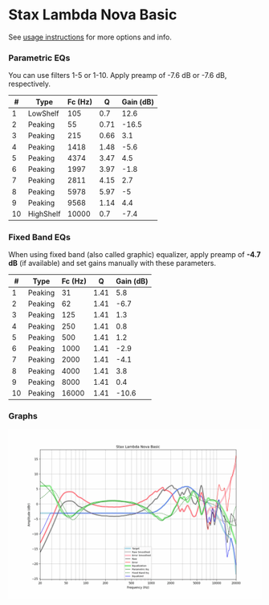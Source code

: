 # Stax Lambda Nova Basic
See [usage instructions](https://github.com/jaakkopasanen/AutoEq#usage) for more options and info.

### Parametric EQs
You can use filters 1-5 or 1-10. Apply preamp of -7.6 dB or -7.6 dB, respectively.

|   # | Type      |   Fc (Hz) |    Q |   Gain (dB) |
|-----|-----------|-----------|------|-------------|
|   1 | LowShelf  |       105 | 0.7  |        12.6 |
|   2 | Peaking   |        55 | 0.71 |       -16.5 |
|   3 | Peaking   |       215 | 0.66 |         3.1 |
|   4 | Peaking   |      1418 | 1.48 |        -5.6 |
|   5 | Peaking   |      4374 | 3.47 |         4.5 |
|   6 | Peaking   |      1997 | 3.97 |        -1.8 |
|   7 | Peaking   |      2811 | 4.15 |         2.7 |
|   8 | Peaking   |      5978 | 5.97 |        -5   |
|   9 | Peaking   |      9568 | 1.14 |         4.4 |
|  10 | HighShelf |     10000 | 0.7  |        -7.4 |

### Fixed Band EQs
When using fixed band (also called graphic) equalizer, apply preamp of **-4.7 dB** (if available) and set gains manually with these parameters.

|   # | Type    |   Fc (Hz) |    Q |   Gain (dB) |
|-----|---------|-----------|------|-------------|
|   1 | Peaking |        31 | 1.41 |         5.8 |
|   2 | Peaking |        62 | 1.41 |        -6.7 |
|   3 | Peaking |       125 | 1.41 |         1.3 |
|   4 | Peaking |       250 | 1.41 |         0.8 |
|   5 | Peaking |       500 | 1.41 |         1.2 |
|   6 | Peaking |      1000 | 1.41 |        -2.9 |
|   7 | Peaking |      2000 | 1.41 |        -4.1 |
|   8 | Peaking |      4000 | 1.41 |         3.8 |
|   9 | Peaking |      8000 | 1.41 |         0.4 |
|  10 | Peaking |     16000 | 1.41 |       -10.6 |

### Graphs
![](./Stax%20Lambda%20Nova%20Basic.png)
